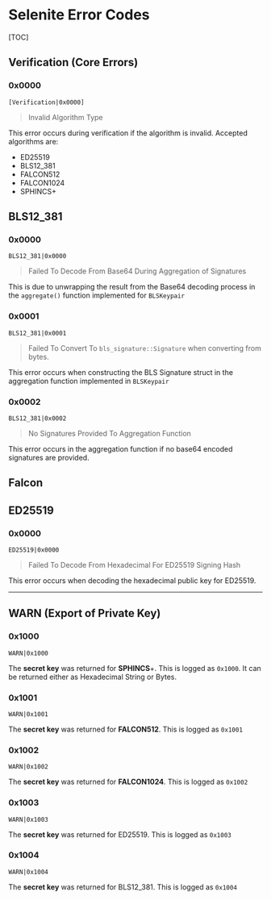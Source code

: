 # Selenite Error Codes

[TOC]

## Verification (Core Errors)

### 0x0000

`[Verification|0x0000]`

> Invalid Algorithm Type

This error occurs during verification if the algorithm is invalid. Accepted algorithms are:

* ED25519
* BLS12_381
* FALCON512
* FALCON1024
* SPHINCS+

## BLS12_381

### 0x0000

`BLS12_381|0x0000`

> Failed To Decode From Base64 During Aggregation of Signatures

This is due to unwrapping the result from the Base64 decoding process in the `aggregate()` function implemented for `BLSKeypair`

### 0x0001

`BLS12_381|0x0001`

> Failed To Convert To `bls_signature::Signature` when converting from bytes.

This error occurs when constructing the BLS Signature struct in the aggregation function implemented in `BLSKeypair`

### 0x0002

`BLS12_381|0x0002`

> No Signatures Provided To Aggregation Function

This error occurs in the aggregation function if no base64 encoded signatures are provided.

## Falcon

## ED25519

### 0x0000

`ED25519|0x0000`

> Failed To Decode From Hexadecimal For ED25519 Signing Hash

This error occurs when decoding the hexadecimal public key for ED25519.

---

## WARN (Export of Private Key)

### 0x1000

`WARN|0x1000`

The **secret key** was returned for **SPHINCS**+. This is logged as `0x1000`. It can be returned either as Hexadecimal String or Bytes.

### 0x1001

`WARN|0x1001`

The **secret key** was returned for **FALCON512**. This is logged as `0x1001`

### 0x1002

`WARN|0x1002`

The **secret key** was returned for **FALCON1024**. This is logged as `0x1002`

### 0x1003

`WARN|0x1003`

The **secret key** was returned for ED25519. This is logged as `0x1003`

### 0x1004

`WARN|0x1004`

The **secret key** was returned for BLS12_381. This is logged as `0x1004`

